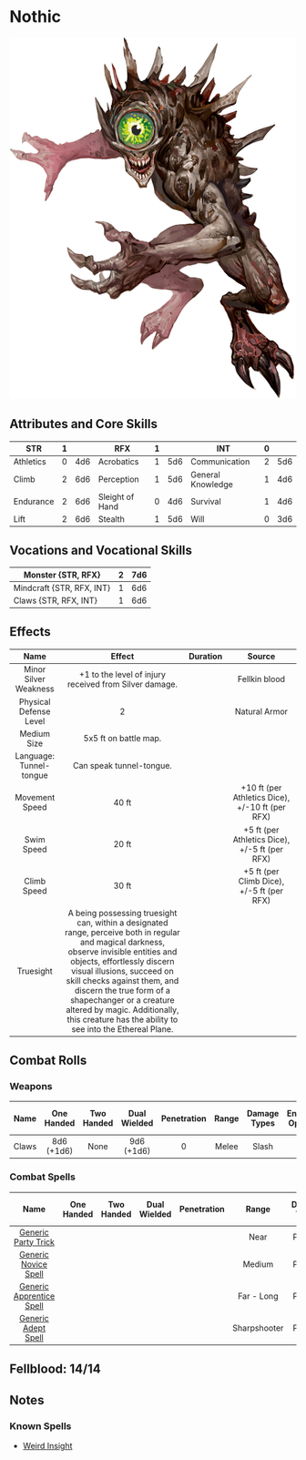 # Nothic

![img](Nothic.png)

## Attributes and Core Skills

| STR       |   1   |       | RFX             |   1   |       | INT               |   0   |       |
| --------- | :---: | :---: | --------------- | :---: | :---: | ----------------- | :---: | :---: |
| Athletics |   0   |  4d6  | Acrobatics      |   1   |  5d6  | Communication     |   2   |  5d6  |
| Climb     |   2   |  6d6  | Perception      |   1   |  5d6  | General Knowledge |   1   |  4d6  |
| Endurance |   2   |  6d6  | Sleight of Hand |   0   |  4d6  | Survival          |   1   |  4d6  |
| Lift      |   2   |  6d6  | Stealth         |   1   |  5d6  | Will              |   0   |  3d6  |

## Vocations and Vocational Skills

| Monster {STR, RFX}        |   2   |  7d6  |
| ------------------------- | :---: | :---: |
| Mindcraft {STR, RFX, INT} |   1   |  6d6  |
| Claws {STR, RFX, INT}     |   1   |  6d6  |

## Effects

|          Name           |                                                                                                                                                                                          Effect                                                                                                                                                                                          | Duration |                          Source                           |
| :---------------------: | :--------------------------------------------------------------------------------------------------------------------------------------------------------------------------------------------------------------------------------------------------------------------------------------------------------------------------------------------------------------------------------------: | :------: | :-------------------------------------------------------: |
|  Minor Silver Weakness  |                                                                                                                                                               +1 to the level of injury received from Silver damage.                                                                                                                                                                |          |                       Fellkin blood                       |
| Physical Defense Level  |                                                                                                                                                                                            2                                                                                                                                                                                             |          |                       Natural Armor                       |
|       Medium Size       |                                                                                                                                                                                  5x5 ft on battle map.                                                                                                                                                                                   |          |                                                           |
| Language: Tunnel-tongue |                                                                                                                                                                                 Can speak tunnel-tongue.                                                                                                                                                                                 |          |                                                           |
| Movement Speed |                                                                                                                                                                                          40 ft                                                                                                                                                                                           |          | +10 ft (per Athletics Dice), +/-10 ft (per RFX) |
|   Swim Speed   |                                                                                                                                                                                          20 ft                                                                                                                                                                                           |          | +5 ft (per Athletics Dice), +/-5 ft (per RFX)  |
|  Climb Speed   |                                                                                                                                                                                          30 ft                                                                                                                                                                                           |          |   +5 ft (per Climb Dice), +/-5 ft (per RFX)    |
|        Truesight        | A being possessing truesight can, within a designated range, perceive both in regular and magical darkness, observe invisible entities and objects, effortlessly discern visual illusions, succeed on skill checks against them, and discern the true form of a shapechanger or a creature altered by magic. Additionally, this creature has the ability to see into the Ethereal Plane. |          |                                                           |

## Combat Rolls

### Weapons

| Name  | One<br />Handed | Two<br />Handed | Dual<br />Wielded | Penetration | Range | Damage<br />Types | Engageable<br />Opponents | Area Of<br />Effect | Resource<br />Class |
| :---: | :-------------: | :-------------: | :---------------: | :---------: | :---: | :---------------: | :-----------------------: | :-----------------: | :-----------------: |
| Claws | 8d6<br />(+1d6) |      None       |  9d6<br />(+1d6)  |      0      | Melee |       Slash       |           Rapid           |        None         |        None         |

### Combat Spells

|                                                     Name                                                      | One<br />Handed | Two<br />Handed | Dual<br />Wielded | Penetration |    Range     | Damage<br />Types | Engageable<br />Opponents | Area Of<br />Effect | Resource<br />Class  |
| :-----------------------------------------------------------------------------------------------------------: | :-------------: | :-------------: | :---------------: | :---------: | :----------: | :---------------: | :-----------------------: | :-----------------: | :------------------: |
|     [Generic Party Trick](./../../../../../CoreRules/MagicRules/Spells/PartyTricks/GenericPartyTrick.md)      |                 |                 |                   |             |     Near     |      Psychic      |                           |                     |   0 Magic Resource   |
|       [Generic Novice Spell](./../../../../../CoreRules/MagicRules/Spells/Novice/GenericNoviceSpell.md)       |                 |                 |                   |             |    Medium    |      Psychic      |                           |                     |   0 Magic Resource   |
| [Generic Apprentice Spell](./../../../../../CoreRules/MagicRules/Spells/Apprentice/GenericApprenticeSpell.md) |                 |                 |                   |             |  Far - Long  |      Psychic      |                           |                     | 1 - 2 Magic Resource |
|        [Generic Adept Spell](./../../../../../CoreRules/MagicRules/Spells/Adept/GenericAdeptSpell.md)         |                 |                 |                   |             | Sharpshooter |      Psychic      |                           |                     | 3 - 4 Magic Resource |

## Fellblood: 14/14

## Notes

### Known Spells

- [Weird Insight](./../../../../../CoreRules/MagicRules/Spells/Apprentice/WeirdInsight.md)
